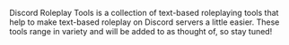 Discord Roleplay Tools is a collection of text-based roleplaying tools that help to make text-based roleplay on Discord servers a little easier. These tools range in variety and will be added to as thought of, so stay tuned!
